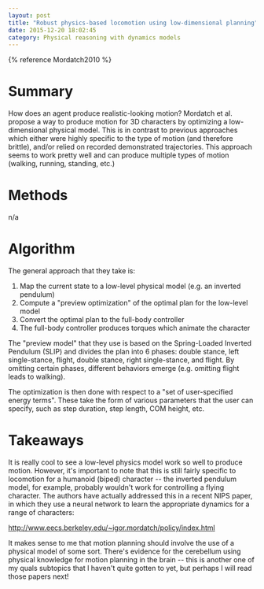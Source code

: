 ```yaml
---
layout: post
title: "Robust physics-based locomotion using low-dimensional planning"
date: 2015-12-20 18:02:45
category: Physical reasoning with dynamics models
---
```


{% reference Mordatch2010 %}

# Summary

How does an agent produce realistic-looking motion? Mordatch et al. propose a way to produce motion for 3D characters by optimizing a low-dimensional physical model. This is in contrast to previous approaches which either were highly specific to the type of motion (and therefore brittle), and/or relied on recorded demonstrated trajectories. This approach seems to work pretty well and can produce multiple types of motion (walking, running, standing, etc.)

# Methods

n/a

# Algorithm

The general approach that they take is:

1. Map the current state to a low-level physical model (e.g. an inverted pendulum)
2. Compute a "preview optimization" of the optimal plan for the low-level model
3. Convert the optimal plan to the full-body controller
4. The full-body controller produces torques which animate the character

The "preview model" that they use is based on the Spring-Loaded Inverted Pendulum (SLIP) and divides the plan into 6 phases: double stance, left single-stance, flight, double stance, right single-stance, and flight. By omitting certain phases, different behaviors emerge (e.g. omitting flight leads to walking).

The optimization is then done with respect to a "set of user-specified energy terms". These take the form of various parameters that the user can specify, such as step duration, step length, COM height, etc.

# Takeaways

It is really cool to see a low-level physics model work so well to produce motion. However, it's important to note that this is still fairly specific to locomotion for a humanoid (biped) character -- the inverted pendulum model, for example, probably wouldn't work for controlling a flying character. The authors have actually addressed this in a recent NIPS paper, in which they use a neural network to learn the appropriate dynamics for a range of characters:

http://www.eecs.berkeley.edu/~igor.mordatch/policy/index.html

It makes sense to me that motion planning should involve the use of a physical model of some sort. There's evidence for the cerebellum using physical knowledge for motion planning in the brain -- this is another one of my quals subtopics that I haven't quite gotten to yet, but perhaps I will read those papers next!
